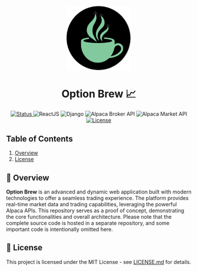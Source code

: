 <div align="center">
    <img width="35%" src="./FEOptionBrew/optionbrew/src/assets/Logo3.png">
    <h1>Option Brew 📈</h1>
    <a href="https://github.com/your-username/stock-trading-platform">
        <img alt="Status" src="https://img.shields.io/badge/Status-WIP-brightgreen">
    </a>
    <img alt="ReactJS" src="https://img.shields.io/badge/React-v18.2.0-blue">
    <img alt="Django" src="https://img.shields.io/badge/Django-v3.2-green">
    <img alt="Alpaca Broker API" src="https://img.shields.io/badge/Alpaca%20Broker%20API-live%20trading-orange">
    <img alt="Alpaca Market API" src="https://img.shields.io/badge/Alpaca%20Market%20API-market%20data-yellow">
    <a href="https://opensource.org/licenses/MIT">
        <img alt="License" src="https://img.shields.io/badge/License-MIT-blue.svg">
    </a>
</div>

## Table of Contents

1. [Overview](#-overview)
2. [License](#-license)

## 🌟 Overview

**Option Brew** is an advanced and dynamic web application built with modern technologies to offer a seamless trading experience. The platform provides real-time market data and trading capabilities, leveraging the powerful Alpaca APIs. This repository serves as a proof of concept, demonstrating the core functionalities and overall architecture. Please note that the complete source code is hosted in a separate repository, and some important code is intentionally omitted here.

## 📄 License

This project is licensed under the MIT License - see [LICENSE.md](LICENSE.md) for details.
